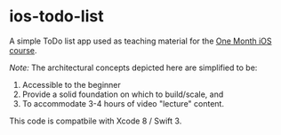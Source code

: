 # ios-todo-list

A simple ToDo list app used as teaching material for the [One Month iOS course](https://onemonth.com/courses). 

*Note:* The architectural concepts depicted here are simplified to be:

1. Accessible to the beginner    
2. Provide a solid foundation on which to build/scale, and     
3. To accommodate 3-4 hours of video "lecture" content.     

This code is compatbile with Xcode 8 / Swift 3. 
